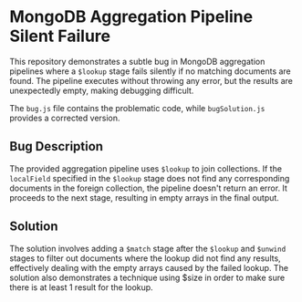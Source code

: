 # MongoDB Aggregation Pipeline Silent Failure

This repository demonstrates a subtle bug in MongoDB aggregation pipelines where a `$lookup` stage fails silently if no matching documents are found.  The pipeline executes without throwing any error, but the results are unexpectedly empty, making debugging difficult.

The `bug.js` file contains the problematic code, while `bugSolution.js` provides a corrected version.

## Bug Description

The provided aggregation pipeline uses `$lookup` to join collections. If the `localField` specified in the `$lookup` stage does not find any corresponding documents in the foreign collection, the pipeline doesn't return an error. It proceeds to the next stage, resulting in empty arrays in the final output.

## Solution

The solution involves adding a `$match` stage after the `$lookup` and `$unwind` stages to filter out documents where the lookup did not find any results, effectively dealing with the empty arrays caused by the failed lookup.  The solution also demonstrates a technique using $size in order to make sure there is at least 1 result for the lookup.
